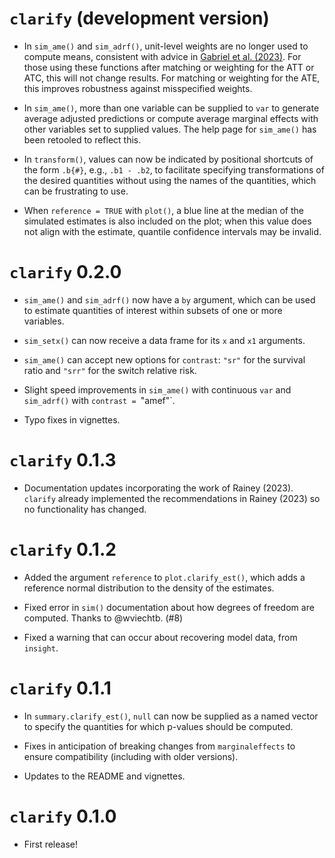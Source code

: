 # `clarify` (development version)

* In `sim_ame()` and `sim_adrf()`, unit-level weights are no longer used to compute means, consistent with advice in [Gabriel et al. (2023)](https://doi.org/10.1002/sim.9969). For those using these functions after matching or weighting for the ATT or ATC, this will not change results. For matching or weighting for the ATE, this improves robustness against misspecified weights.

* In `sim_ame()`, more than one variable can be supplied to `var` to generate average adjusted predictions or compute average marginal effects with other variables set to supplied values. The help page for `sim_ame()` has been retooled to reflect this.

* In `transform()`, values can now be indicated by positional shortcuts of the form `.b{#}`, e.g., `.b1 - .b2`, to facilitate specifying transformations of the desired quantities without using the names of the quantities, which can be frustrating to use.

* When `reference = TRUE` with `plot()`, a blue line at the median of the simulated estimates is also included on the plot; when this value does not align with the estimate, quantile confidence intervals may be invalid.

# `clarify` 0.2.0

* `sim_ame()` and `sim_adrf()` now have a `by` argument, which can be used to estimate quantities of interest within subsets of one or more variables.

* `sim_setx()` can now receive a data frame for its `x` and `x1` arguments.

* `sim_ame()` can accept new options for `contrast`: `"sr"` for the survival ratio and `"srr"` for the switch relative risk.

* Slight speed improvements in `sim_ame()` with continuous `var` and `sim_adrf()` with `contrast = `"amef"`.

* Typo fixes in vignettes.

# `clarify` 0.1.3

* Documentation updates incorporating the work of Rainey (2023). `clarify` already implemented the recommendations in Rainey (2023) so no functionality has changed.

# `clarify` 0.1.2

* Added the argument `reference` to `plot.clarify_est()`, which adds a reference normal distribution to the density of the estimates.

* Fixed error in `sim()` documentation about how degrees of freedom are computed. Thanks to @wviechtb. (#8)

* Fixed a warning that can occur about recovering model data, from `insight`.

# `clarify` 0.1.1

* In `summary.clarify_est()`, `null` can now be supplied as a named vector to specify the quantities for which p-values should be computed.

* Fixes in anticipation of breaking changes from `marginaleffects` to ensure compatibility (including with older versions).

* Updates to the README and vignettes.

# `clarify` 0.1.0

* First release!

